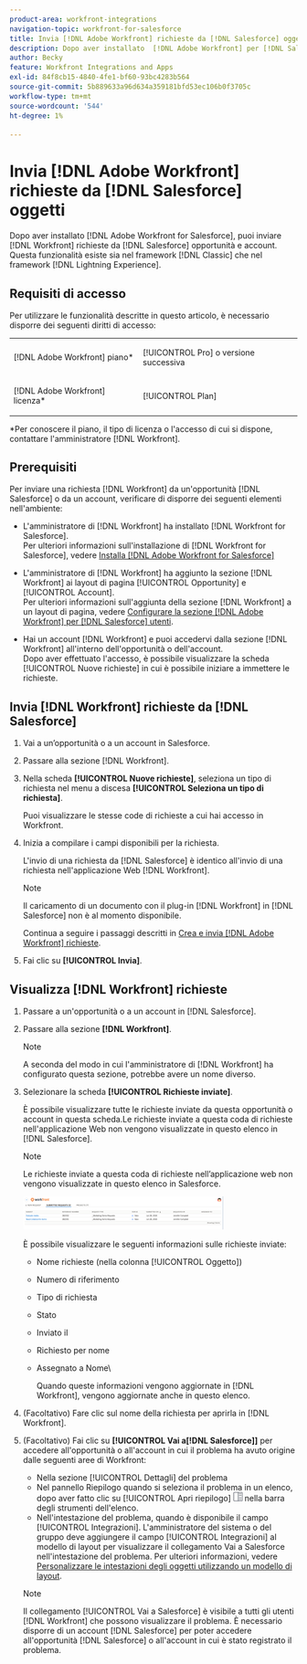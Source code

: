 ```yaml
---
product-area: workfront-integrations
navigation-topic: workfront-for-salesforce
title: Invia [!DNL Adobe Workfront] richieste da [!DNL Salesforce] oggetti
description: Dopo aver installato  [!DNL Adobe Workfront] per [!DNL Salesforce], you can submit [!DNL Workfront] richieste da [!DNL Salesforce] Opportunità e account. Questa funzionalità esiste sia nel framework Classic che nel framework Lightning Experience.
author: Becky
feature: Workfront Integrations and Apps
exl-id: 84f8cb15-4840-4fe1-bf60-93bc4283b564
source-git-commit: 5b889633a96d634a359181bfd53ec106b0f3705c
workflow-type: tm+mt
source-wordcount: '544'
ht-degree: 1%

---
```


# Invia [!DNL Adobe Workfront] richieste da [!DNL Salesforce] oggetti

Dopo aver installato [!DNL Adobe Workfront for Salesforce], puoi inviare [!DNL Workfront] richieste da [!DNL Salesforce] opportunità e account. Questa funzionalità esiste sia nel framework [!DNL Classic] che nel framework [!DNL Lightning Experience].

## Requisiti di accesso

Per utilizzare le funzionalità descritte in questo articolo, è necessario disporre dei seguenti diritti di accesso:

<table style="table-layout:auto"> 
 <col> 
 <col> 
 <tbody> 
  <tr> 
   <td role="rowheader"><p>[!DNL Adobe Workfront] piano*</p></td> 
   <td> <p>[!UICONTROL Pro] o versione successiva</p> </td> 
  </tr> 
  <tr> 
   <td role="rowheader"><p>[!DNL Adobe Workfront] licenza*</p></td> 
   <td> <p>[!UICONTROL Plan]</p> </td> 
  </tr> 
 </tbody> 
</table>

&#42;Per conoscere il piano, il tipo di licenza o l&#39;accesso di cui si dispone, contattare l&#39;amministratore [!DNL Workfront].

## Prerequisiti

Per inviare una richiesta [!DNL Workfront] da un&#39;opportunità [!DNL Salesforce] o da un account, verificare di disporre dei seguenti elementi nell&#39;ambiente:

* L&#39;amministratore di [!DNL Workfront] ha installato [!DNL Workfront for Salesforce].\
   Per ulteriori informazioni sull&#39;installazione di [!DNL Workfront for Salesforce], vedere [Installa [!DNL Adobe Workfront for Salesforce]](../../workfront-integrations-and-apps/using-workfront-with-salesforce/install-workfront-for-salesforce.md)

* L&#39;amministratore di [!DNL Workfront] ha aggiunto la sezione [!DNL Workfront] ai layout di pagina [!UICONTROL Opportunity] e [!UICONTROL Account].\
   Per ulteriori informazioni sull&#39;aggiunta della sezione [!DNL Workfront] a un layout di pagina, vedere [Configurare la sezione  [!DNL Adobe Workfront] per [!DNL Salesforce] utenti](../../workfront-integrations-and-apps/using-workfront-with-salesforce/configure-wf-section-for-salesforce-users.md).

* Hai un account [!DNL Workfront] e puoi accedervi dalla sezione [!DNL Workfront] all&#39;interno dell&#39;opportunità o dell&#39;account.\
   Dopo aver effettuato l&#39;accesso, è possibile visualizzare la scheda [!UICONTROL Nuove richieste] in cui è possibile iniziare a immettere le richieste.

## Invia [!DNL Workfront] richieste da [!DNL Salesforce]

1. Vai a un’opportunità o a un account in Salesforce.
1. Passare alla sezione [!DNL Workfront].
1. Nella scheda **[!UICONTROL Nuove richieste]**, seleziona un tipo di richiesta nel menu a discesa **[!UICONTROL Seleziona un tipo di richiesta]**.

   Puoi visualizzare le stesse code di richieste a cui hai accesso in Workfront.

1. Inizia a compilare i campi disponibili per la richiesta.

   L&#39;invio di una richiesta da [!DNL Salesforce] è identico all&#39;invio di una richiesta nell&#39;applicazione Web [!DNL Workfront].

   >[!NOTE]
   >
   >Il caricamento di un documento con il plug-in [!DNL Workfront] in [!DNL Salesforce] non è al momento disponibile.

   Continua a seguire i passaggi descritti in [Crea e invia [!DNL Adobe Workfront] richieste](../../manage-work/requests/create-requests/create-submit-requests.md).

1. Fai clic su **[!UICONTROL Invia]**.

## Visualizza [!DNL Workfront] richieste

1. Passare a un&#39;opportunità o a un account in [!DNL Salesforce].
1. Passare alla sezione **[!DNL Workfront]**.

   >[!NOTE]
   >
   >A seconda del modo in cui l&#39;amministratore di [!DNL Workfront] ha configurato questa sezione, potrebbe avere un nome diverso.

1. Selezionare la scheda **[!UICONTROL Richieste inviate]**.

   È possibile visualizzare tutte le richieste inviate da questa opportunità o account in questa scheda.Le richieste inviate a questa coda di richieste nell&#39;applicazione Web non vengono visualizzate in questo elenco in [!DNL Salesforce].

   >[!NOTE]
   >
   >Le richieste inviate a questa coda di richieste nell’applicazione web non vengono visualizzate in questo elenco in Salesforce.

   ![richieste_sottomesse_salesforce.png](assets/salesforce-submitted-requests-350x58.png)

   È possibile visualizzare le seguenti informazioni sulle richieste inviate:

   * Nome richieste (nella colonna [!UICONTROL Oggetto])
   * Numero di riferimento
   * Tipo di richiesta
   * Stato
   * Inviato il
   * Richiesto per nome
   * Assegnato a Nome\

     Quando queste informazioni vengono aggiornate in [!DNL Workfront], vengono aggiornate anche in questo elenco.

1. (Facoltativo) Fare clic sul nome della richiesta per aprirla in [!DNL Workfront].

1. (Facoltativo) Fai clic su **[!UICONTROL Vai a[!DNL Salesforce]]** per accedere all&#39;opportunità o all&#39;account in cui il problema ha avuto origine dalle seguenti aree di Workfront:

   * Nella sezione [!UICONTROL Dettagli] del problema
   * Nel pannello Riepilogo quando si seleziona il problema in un elenco, dopo aver fatto clic su [!UICONTROL Apri riepilogo] ![](assets/summary-panel-icon.png) nella barra degli strumenti dell&#39;elenco.
   * Nell&#39;intestazione del problema, quando è disponibile il campo [!UICONTROL Integrazioni]. L&#39;amministratore del sistema o del gruppo deve aggiungere il campo [!UICONTROL Integrazioni] al modello di layout per visualizzare il collegamento Vai a Salesforce nell&#39;intestazione del problema. Per ulteriori informazioni, vedere [Personalizzare le intestazioni degli oggetti utilizzando un modello di layout](../../administration-and-setup/customize-workfront/use-layout-templates/customize-object-headers.md).

   >[!NOTE]
   >
   >Il collegamento [!UICONTROL Vai a Salesforce] è visibile a tutti gli utenti [!DNL Workfront] che possono visualizzare il problema. È necessario disporre di un account [!DNL Salesforce] per poter accedere all&#39;opportunità [!DNL Salesforce] o all&#39;account in cui è stato registrato il problema.
